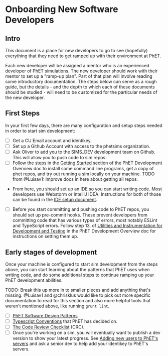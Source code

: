 # Onboarding New Software Developers

## Intro

This document is a place for new developers to go to see (hopefully) everything that they need to get ramped up with 
their environment at PhET.

Each new developer will be assigned a mentor who is an experienced developer of PhET simulations. The new developer
should work with their mentor to set up a "ramp-up plan". Part of that plan will involve reading some introductory
documentation. The steps below can serve as a rough guide, but the details - and the depth to which each of these
documents should be studied - will need to be customized for the particular needs of the new developer.

## First Steps

In your first few days, there are many configuration and setup steps needed in order to start sim development:  

- [ ] Get a CU Email account and identikey.
- [ ] Set up a Github Account with access to the phetsims organization.
- [ ] Ask Oliver to add you to the SIMS_DEV development team on Github. This will allow you to push code to sim repos.
- [ ] Follow the steps in the [Getting Started](https://github.com/phetsims/phet-info/blob/master/doc/phet-development-overview.md#getting-started)
section of the PhET Development Overview doc to install some command line programs, get a copy of phet repos, and try
out running a sim locally on your machine. TODO from @Luisav1: Improve docs in here about getting all repos.
- From here, you should set up an IDE so you can start writing code. Most developers use Webstorm or IntelliJ IDEA. 
Instructions for both of those can be found in the [IDE setup document](https://github.com/phetsims/phet-info/blob/master/ide/idea/setup.md).
- [ ] Before you start committing and pushing code to PhET repos, you should set up pre-commit hooks. These prevent
developers from committing code that has various types of errors, most notably ESLint and TypeScript errors. Follow
step 13. of [Utilities and Instrumentation for Development and Testing](https://github.com/phetsims/phet-info/blob/master/doc/phet-development-overview.md#utilities-and-instrumentation-for-development-and-testing)
in the PhET Development Overview doc for instructions on setting them up.

## Early stages of development

Once your machine is configured to start sim development from the steps above, you can start learning about the patterns
that PhET uses when writing code, and do some additional steps to continue ramping up your PhET development abilities.

TODO: Break this up more in to smaller pieces and add anything that's missing. @Luisav1 and @chrisklus would like to
pick out more specific documentation to read for this section and also more helpful tools that weren't mentioned above,
like running `grunt lint`. 
- [ ] [PhET Software Design Patterns](./phet-software-design-patterns.md)
- [ ] [Typescript Conventions](./typescript-conventions.md) that PhET has decided on.
- [ ] [The Code Review Checklist](../checklists/code_review_checklist.md) (CRC).
- [ ] Once you're working on a sim, you will eventually want to publish a dev version to show your latest progress. See
[Adding new users to PhET's servers](https://github.com/phetsims/website#adding-new-users-to-phets-servers-so-a-user-can-upload-a-dev-version-or-participate-in-web-development)
and ask a senior dev to help add your identikey to PhET's servers. 
